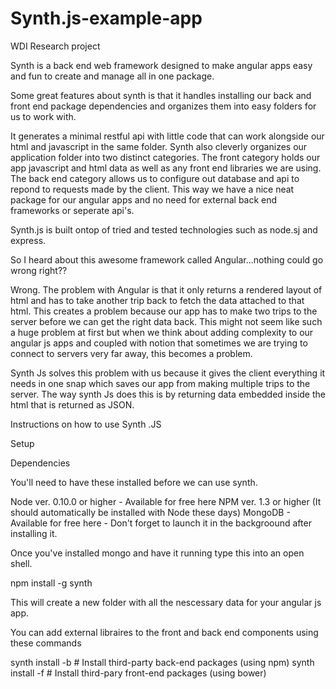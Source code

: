 Synth.js-example-app
====================

WDI Research project

Synth is a back end web framework designed to make angular apps easy and fun to create and manage all in one package.

Some great features about synth is that it handles installing our back and front end package dependencies and organizes them into easy folders for us to work with.

It generates a minimal restful api with little code that can work alongside our html and javascript in the same folder.
Synth also cleverly organizes our application folder into two distinct categories. The front category holds our app javascript and html data as well as any front end libraries we are using. The back end category allows us to configure out database and api to repond to requests made by the client. This way we have a nice neat package for our angular apps and no need for external back end frameworks or seperate api's.

Synth.js is built ontop of tried and tested technologies such as node.sj and express.


So I heard about this awesome framework called Angular...nothing could go wrong right??

Wrong. The problem with Angular is that it only returns a rendered layout of html and has to take another trip back to fetch the data attached to that html. This creates a problem because our app has to make two trips to the server before we can get the right data back. This might not seem like such a huge problem at first but when we think about adding complexity to our angular js apps and coupled with notion that sometimes we are trying to connect to servers very far away, this becomes a problem.

Synth Js solves this problem with us because it gives the client everything it needs in one snap which saves our app from making multiple trips to the server. The way synth Js does this is by returning data embedded inside the html that is returned as JSON.


Instructions on how to use Synth .JS

Setup 

Dependencies

You'll need to have these installed before we can use synth.

Node ver. 0.10.0 or higher - Available for free here
NPM ver. 1.3 or higher (It should automatically be installed with Node these days)
MongoDB - Available for free here - Don't forget to launch it in the backgroound after installing it.


Once you've installed mongo and have it running type this into an open shell.

npm install -g synth

This will create a new folder with all the nescessary data for your angular js app.

You can add external libraires to the front and back end components using these commands

synth install -b # Install third-party back-end packages (using npm)
synth install -f # Install third-pary front-end packages (using bower)

